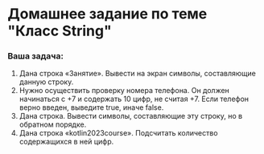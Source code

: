 # Домашнее задание по теме "Класс String"

### Ваша задача:

1. Дана строка «Занятие». Вывести на экран символы, составляющие данную строку.
2. Нужно осуществить проверку номера телефона. Он должен начинаться с +7 и содержать 10 цифр, не считая +7. Если телефон верно введен, выведите true, иначе false.
3. Дана строка. Вывести символы, составляющие эту строку, но в обратном порядке.
4. Дана строка «kotlin2023course». Подсчитать количество содержащихся в ней цифр.